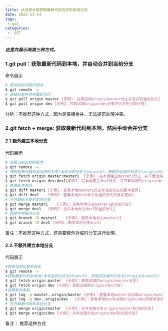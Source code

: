 ```yaml
---
title: 从远程仓库获取最新代码合并到本地分支
date: 2021-11-14
tags:
 - git
categories:
 -  GIT
---
```


##### 这里共展示两类三种方式。
### 1.git pull：获取最新代码到本地，并自动合并到当前分支
命令展示

``` sh
# 查询当前远程的版本
$ git remote -v
# 直接拉取并合并最新代码
$ git pull origin master [示例1：拉取远端origin/master分支并合并到当前分支]
$ git pull origin dev [示例2：拉取远端origin/dev分支并合并到当前分支]
```

分析：不推荐这种方式，因为是直接合并，无法提前处理冲突。
### 2.git fetch + merge: 获取最新代码到本地，然后手动合并分支
#### 2.1.额外建立本地分支
代码展示
```sh
# 查看当前远程的版本
$ git remote -v 
# 获取最新代码到本地临时分支(本地当前分支为[branch]，获取的远端的分支为[origin/branch])
$ git fetch origin master:master1  [示例1：在本地建立master1分支，并下载远端的origin/master分支到master1分支中]
$ git fetch origin dev:dev1[示例1：在本地建立dev1分支，并下载远端的origin/dev分支到dev1分支中]
# 查看版本差异
$ git diff master1 [示例1：查看本地master1分支与当前分支的版本差异]
$ git diff dev1    [示例2：查看本地dev1分支与当前分支的版本差异]
# 合并最新分支到本地分支
$ git merge master1    [示例1：合并本地分支master1到当前分支]
$ git merge dev1   [示例2：合并本地分支dev1到当前分支]
# 删除本地临时分支
$ git branch -D master1    [示例1：删除本地分支master1]
$ git branch -D dev1 [示例1：删除本地分支dev1]
```
备注：不推荐这种方式，还需要额外对临时分支进行处理。

#### 2.2.不额外建立本地分支
代码展示

``` sh
#查询当前远程的版本
$ git remote -v
#获取最新代码到本地(本地当前分支为[branch]，获取的远端的分支为[origin/branch])
$ git fetch origin master  [示例1：获取远端的origin/master分支]
$ git fetch origin dev [示例2：获取远端的origin/dev分支]
#查看版本差异
$ git log -p master..origin/master [示例1：查看本地master与远端origin/master的版本差异]
$ git log -p dev..origin/dev   [示例2：查看本地dev与远端origin/dev的版本差异]
# 合并最新代码到本地分支
$ git merge origin/master  [示例1：合并远端分支origin/master到当前分支]
$ git merge origin/dev [示例2：合并远端分支origin/dev到当前分支]
```
备注： 推荐这种方式
